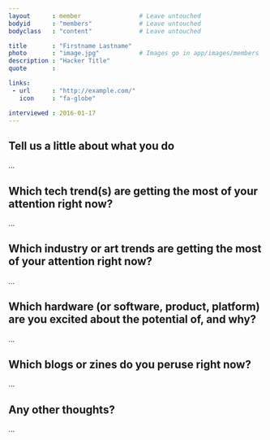 ```yaml
---
layout      : member                # Leave untouched
bodyid      : "members"             # Leave untouched
bodyclass   : "content"             # Leave untouched

title       : "Firstname Lastname"
photo       : "image.jpg"           # Images go in app/images/members
description : "Hacker Title"
quote       :

links:
 - url      : "http://example.com/"
   icon     : "fa-globe"

interviewed : 2016-01-17
---
```

<!-- Not Need to respond to all the questions.
Delete the ones without an answer -->

## Tell us a little about what you do
...

## Which tech trend(s) are getting the most of your attention right now?
...

## Which industry or art trends are getting the most of your attention right now?
...

## Which hardware (or software, product, platform) are you excited about the potential of, and why?
...

## Which blogs or zines do you peruse right now?
...

## Any other thoughts?
...
